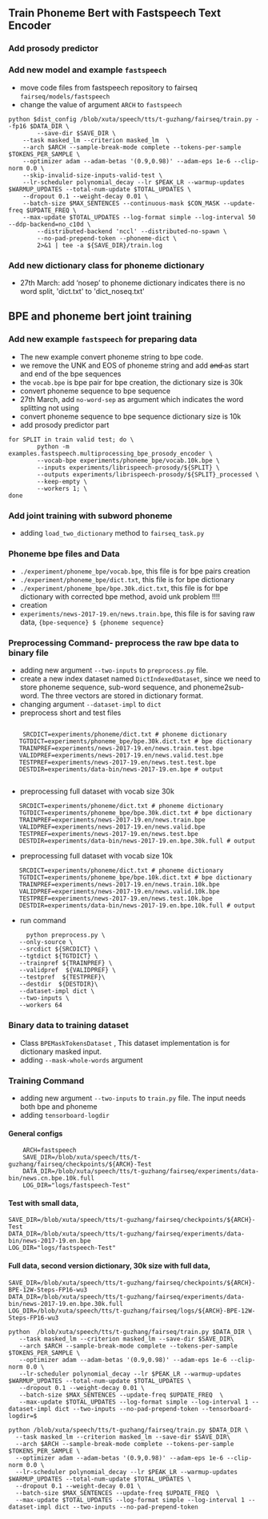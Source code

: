 ## Train Phoneme Bert with Fastspeech Text Encoder
### Add prosody predictor 

### Add new model and example ```fastspeech```
- move code files from fastspeech repository to fairseq ```fairseq/models/fastspeech```
- change the value of argument ```ARCH``` to ```fastspeech```

```
python $dist_config /blob/xuta/speech/tts/t-guzhang/fairseq/train.py --fp16 $DATA_DIR \
        --save-dir $SAVE_DIR \
    --task masked_lm --criterion masked_lm  \
    --arch $ARCH --sample-break-mode complete --tokens-per-sample $TOKENS_PER_SAMPLE \
    --optimizer adam --adam-betas '(0.9,0.98)' --adam-eps 1e-6 --clip-norm 0.0 \
    --skip-invalid-size-inputs-valid-test \
    --lr-scheduler polynomial_decay --lr $PEAK_LR --warmup-updates $WARMUP_UPDATES --total-num-update $TOTAL_UPDATES \
    --dropout 0.1 --weight-decay 0.01 \
    --batch-size $MAX_SENTENCES --continuous-mask $CON_MASK --update-freq $UPDATE_FREQ \
    --max-update $TOTAL_UPDATES --log-format simple --log-interval 50 --ddp-backend=no_c10d \
        --distributed-backend 'nccl' --distributed-no-spawn \
        --no-pad-prepend-token --phoneme-dict \
        2>&1 | tee -a ${SAVE_DIR}/train.log
```
### Add new dictionary class for phoneme dictionary
- 27th March: add ‘nosep’ to phoneme dictionary indicates there is no word split, 'dict.txt' to 'dict_noseq.txt' 

## BPE and phoneme bert joint training


### Add new example ```fastspeech``` for preparing data
- The new example convert phoneme string to bpe code.
- we remove the UNK and EOS of phoneme string and add <s> and </s> as start and end of the bpe sequences
- the ```vocab.bpe``` is bpe pair for bpe creation, the dictionary size is 30k
- convert phoneme sequence to bpe sequence
- 27th March, add ```no-word-sep``` as argument which indicates the word splitting not using
- convert phoneme sequence to bpe sequence dictionary size is 10k
- add prosody predictor part
```
for SPLIT in train valid test; do \
        python -m examples.fastspeech.multiprocessing_bpe_prosody_encoder \
        --vocab-bpe experiments/phoneme_bpe/vocab.10k.bpe \
        --inputs experiments/librispeech-prosody/${SPLIT} \
        --outputs experiments/librispeech-prosody/${SPLIT}_processed \
        --keep-empty \
        --workers 1; \
done
```

### Add joint training with subword phoneme
- adding ```load_two_dictionary``` method to ```fairseq_task.py```
    
### Phoneme bpe files and Data
- ```./experiment/phoneme_bpe/vocab.bpe```, this file is for bpe pairs creation
-  ```./experiment/phoneme_bpe/dict.txt```, this file is for bpe dictionary
-  ```./experiment/phoneme_bpe/bpe.30k.dict.txt```, this file is for bpe dictionary with corrected bpe method, avoid unk problem !!!!
-   creation
- ```experiments/news-2017-19.en/news.train.bpe```, this file is for saving raw data, ```{bpe-sequence} $ {phoneme sequence}```
    



### Preprocessing Command- preprocess the raw bpe data to binary file
 - adding new argument ```--two-inputs``` to ```preprocess.py``` file. 
 - create a new index dataset named ```DictIndexedDataset```, since we need to store phoneme sequence, sub-word sequence, and phoneme2sub-word. The three vectors are stored in dictionary format.
 - changing argument ```--dataset-impl``` to ```dict```
 - preprocess short and test files


 ```
 
     SRCDICT=experiments/phoneme/dict.txt # phoneme dictionary
    TGTDICT=experiments/phoneme_bpe/bpe.30k.dict.txt # bpe dictionary
    TRAINPREF=experiments/news-2017-19.en/news.train.test.bpe
    VALIDPREF=experiments/news-2017-19.en/news.valid.test.bpe
    TESTPREF=experiments/news-2017-19.en/news.test.test.bpe
    DESTDIR=experiments/data-bin/news-2017-19.en.bpe # output
    
 ```
 - preprocessing full dataset with vocab size 30k
 ```
    SRCDICT=experiments/phoneme/dict.txt # phoneme dictionary
    TGTDICT=experiments/phoneme_bpe/bpe.30k.dict.txt # bpe dictionary
    TRAINPREF=experiments/news-2017-19.en/news.train.bpe
    VALIDPREF=experiments/news-2017-19.en/news.valid.bpe
    TESTPREF=experiments/news-2017-19.en/news.test.bpe
    DESTDIR=experiments/data-bin/news-2017-19.en.bpe.30k.full # output
 ```
 
  - preprocessing full dataset with vocab size 10k
 ```
    SRCDICT=experiments/phoneme/dict.txt # phoneme dictionary
    TGTDICT=experiments/phoneme_bpe/bpe.10k.dict.txt # bpe dictionary
    TRAINPREF=experiments/news-2017-19.en/news.train.10k.bpe
    VALIDPREF=experiments/news-2017-19.en/news.valid.10k.bpe
    TESTPREF=experiments/news-2017-19.en/news.test.10k.bpe
    DESTDIR=experiments/data-bin/news-2017-19.en.bpe.10k.full # output
 ```
 
 - run command
 ```
      python preprocess.py \
    --only-source \
    --srcdict ${SRCDICT} \
    --tgtdict ${TGTDICT} \
    --trainpref ${TRAINPREF} \
    --validpref  ${VALIDPREF} \
    --testpref  ${TESTPREF}\
    --destdir  ${DESTDIR}\
    --dataset-impl dict \
    --two-inputs \
    --workers 64
 ```

### Binary data to training dataset
- Class ```BPEMaskTokensDataset``` , This dataset implementation is for dictionary masked input.
- adding ```--mask-whole-words``` argument


### Training Command
 - adding new argument ```--two-inputs``` to ```train.py``` file. The input needs both bpe and phoneme
 - adding ```tensorboard-logdir```
 
#### General configs
```
    ARCH=fastspeech
    SAVE_DIR=/blob/xuta/speech/tts/t-guzhang/fairseq/checkpoints/${ARCH}-Test
    DATA_DIR=/blob/xuta/speech/tts/t-guzhang/fairseq/experiments/data-bin/news.cn.bpe.10k.full
    LOG_DIR="logs/fastspeech-Test"
```




#### Test with small data, 
```
SAVE_DIR=/blob/xuta/speech/tts/t-guzhang/fairseq/checkpoints/${ARCH}-Test
DATA_DIR=/blob/xuta/speech/tts/t-guzhang/fairseq/experiments/data-bin/news-2017-19.en.bpe
LOG_DIR="logs/fastspeech-Test"
```

#### Full data, second version dictionary, 30k size with full data, 
```
SAVE_DIR=/blob/xuta/speech/tts/t-guzhang/fairseq/checkpoints/${ARCH}-BPE-12W-Steps-FP16-wu3
DATA_DIR=/blob/xuta/speech/tts/t-guzhang/fairseq/experiments/data-bin/news-2017-19.en.bpe.30k.full
LOG_DIR=/blob/xuta/speech/tts/t-guzhang/fairseq/logs/${ARCH}-BPE-12W-Steps-FP16-wu3
```

 ```
 python  /blob/xuta/speech/tts/t-guzhang/fairseq/train.py $DATA_DIR \
    --task masked_lm --criterion masked_lm --save-dir $SAVE_DIR\
    --arch $ARCH --sample-break-mode complete --tokens-per-sample $TOKENS_PER_SAMPLE \
    --optimizer adam --adam-betas '(0.9,0.98)' --adam-eps 1e-6 --clip-norm 0.0 \
    --lr-scheduler polynomial_decay --lr $PEAK_LR --warmup-updates $WARMUP_UPDATES --total-num-update $TOTAL_UPDATES \
    --dropout 0.1 --weight-decay 0.01 \
    --batch-size $MAX_SENTENCES --update-freq $UPDATE_FREQ  \
    --max-update $TOTAL_UPDATES --log-format simple --log-interval 1 --dataset-impl dict --two-inputs --no-pad-prepend-token --tensorboard-logdir=$
 ```
 
  ```
 python /blob/xuta/speech/tts/t-guzhang/fairseq/train.py $DATA_DIR \
    --task masked_lm --criterion masked_lm --save-dir $SAVE_DIR\
    --arch $ARCH --sample-break-mode complete --tokens-per-sample $TOKENS_PER_SAMPLE \
    --optimizer adam --adam-betas '(0.9,0.98)' --adam-eps 1e-6 --clip-norm 0.0 \
    --lr-scheduler polynomial_decay --lr $PEAK_LR --warmup-updates $WARMUP_UPDATES --total-num-update $TOTAL_UPDATES \
    --dropout 0.1 --weight-decay 0.01 \
    --batch-size $MAX_SENTENCES --update-freq $UPDATE_FREQ  \
    --max-update $TOTAL_UPDATES --log-format simple --log-interval 1 --dataset-impl dict --two-inputs --no-pad-prepend-token
 ```
 
 
